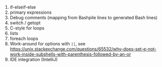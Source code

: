 1. if-elseif-else
2. primary expressions
3. Debug comments (mapping from Bashpile lines to generated Bash lines)
4. switch / getopt
5. C-style for loops
6. lists
7. foreach loops
8. Work-around for options with `||`, see https://unix.stackexchange.com/questions/65532/why-does-set-e-not-work-inside-subshells-with-parenthesis-followed-by-an-or
9. IDE integration (IntelliJ)